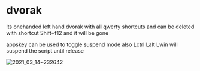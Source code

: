 

# dvorak
its onehanded left hand dvorak with all qwerty shortcuts and can be deleted with shortcut Shift+f12 and it will be gone


appskey can be used to toggle suspend mode
also Lctrl Lalt Lwin will suspend the script until release




![2021_03_14~232642](https://user-images.githubusercontent.com/68251294/115974310-f8d13800-a55b-11eb-8a20-9a67c46850c4.png)
